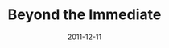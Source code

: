 ---
title: "Beyond the Immediate"
speaker: "Ben Han"
date: "2011-12-11"
sermonUrl: "//35.190.93.184/sermons/20111211_sunday_ben_han_beyond_the_immediate.mp3"
---
